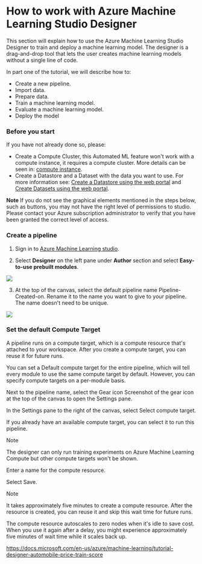 # How to work with Azure Machine Learning Studio Designer

This section will explain how to use the Azure Machine Learning Studio Designer to train and deploy a machine learning model. The designer is a drag-and-drop tool that lets the user creates machine learning models without a single line of code.

In part one of the tutorial, we will describe how to:

* Create a new pipeline.
* Import data.
* Prepare data.
* Train a machine learning model.
* Evaluate a machine learning model.
* Deploy the model

### Before you start

If you have not already done so, please:

* Create a Compute Cluster, this Automated ML feature won't work with a compute instance, it requires a compute cluster. More details can be seen in: [compute instance](https://github.com/felicity-borg/Getting-Started-On-Azure-ML/blob/main/Azure-ML-Studio.md).
* Create a Datastore and a Dataset with the data you want to use. For more information see: [Create a Datastore using the web portal](https://github.com/felicity-borg/Getting-Started-On-Azure-ML/blob/main/Work-With-Data-in-Azure-ML.md) and [Create Datasets using the web portal](https://github.com/felicity-borg/Getting-Started-On-Azure-ML/blob/main/Work-With-Data-in-Azure-ML-Datasets.md).

**Note**
If you do not see the graphical elements mentioned in the steps below, such as buttons, you may not have the right level of permissions to studio. Please contact your Azure subscription administrator to verify that you have been granted the correct level of access.


### Create a pipeline
1. Sign in to [Azure Machine Learning studio](https://ml.azure.com/).

2. Select **Designer** on the left pane under **Author** section and select **Easy-to-use prebuilt modules**.

![](https://github.com/felicity-borg/Getting-Started-On-Azure-ML/blob/main/Images/designer1.png)

3. At the top of the canvas, select the default pipeline name Pipeline-Created-on. Rename it to the name you want to give to your pipeline. The name doesn't need to be unique.

![](https://github.com/felicity-borg/Getting-Started-On-Azure-ML/blob/main/Images/designer2.png)

### Set the default Compute Target
A pipeline runs on a compute target, which is a compute resource that's attached to your workspace. After you create a compute target, you can reuse it for future runs.

You can set a Default compute target for the entire pipeline, which will tell every module to use the same compute target by default. However, you can specify compute targets on a per-module basis.

Next to the pipeline name, select the Gear icon Screenshot of the gear icon at the top of the canvas to open the Settings pane.

In the Settings pane to the right of the canvas, select Select compute target.

If you already have an available compute target, you can select it to run this pipeline.

 Note

The designer can only run training experiments on Azure Machine Learning Compute but other compute targets won't be shown.

Enter a name for the compute resource.

Select Save.

 Note

It takes approximately five minutes to create a compute resource. After the resource is created, you can reuse it and skip this wait time for future runs.

The compute resource autoscales to zero nodes when it's idle to save cost. When you use it again after a delay, you might experience approximately five minutes of wait time while it scales back up.

https://docs.microsoft.com/en-us/azure/machine-learning/tutorial-designer-automobile-price-train-score
